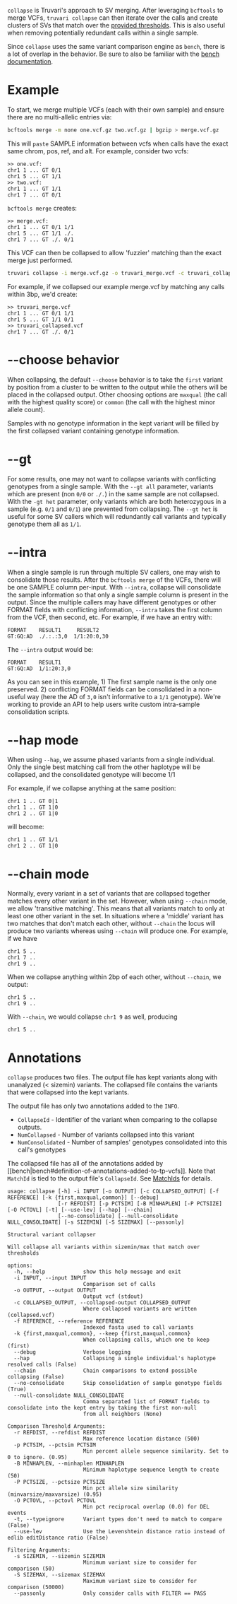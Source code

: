 `collapse` is Truvari's approach to SV merging. After leveraging `bcftools` to merge VCFs, `truvari collapse` can then iterate over the calls and create clusters of SVs that match over the [provided thresholds](https://github.com/ACEnglish/truvari/wiki/bench#matching-parameters). This is also useful when removing potentially redundant calls within a single sample. 

Since `collapse` uses the same variant comparison engine as `bench`, there is a lot of overlap in the behavior. Be sure to also be familiar with the [bench documentation](https://github.com/ACEnglish/truvari/wiki/bench).

Example
=======
To start, we merge multiple VCFs (each with their own sample) and ensure there are no multi-allelic entries via: 
```bash
bcftools merge -m none one.vcf.gz two.vcf.gz | bgzip > merge.vcf.gz
```

This will `paste` SAMPLE information between vcfs when calls have the exact same chrom, pos, ref, and alt.
For example, consider two vcfs:

    >> one.vcf:
    chr1 1 ... GT 0/1
    chr1 5 ... GT 1/1
    >> two.vcf:
    chr1 1 ... GT 1/1
    chr1 7 ... GT 0/1

`bcftools merge` creates:

    >> merge.vcf:
    chr1 1 ... GT 0/1 1/1
    chr1 5 ... GT 1/1 ./.
    chr1 7 ... GT ./. 0/1    

This VCF can then be collapsed to allow 'fuzzier' matching than the exact merge just performed.

```bash
truvari collapse -i merge.vcf.gz -o truvari_merge.vcf -c truvari_collapsed.vcf
```

For example, if we collapsed our example merge.vcf by matching any calls within 3bp, we'd create:

    >> truvari_merge.vcf
    chr1 1 ... GT 0/1 1/1
    chr1 5 ... GT 1/1 0/1
    >> truvari_collapsed.vcf
    chr1 7 ... GT ./. 0/1    

--choose behavior
=================
When collapsing, the default `--choose` behavior is to take the `first` variant by position from a cluster to
be written to the output while the others will be placed in the collapsed output. 
Other choosing options are `maxqual` (the call with the highest quality score) or `common` (the call with the highest minor allele count).

Samples with no genotype information in the kept variant will be filled by the first
collapsed variant containing genotype information.                                                                                    

--gt
====
For some results, one may not want to collapse variants with conflicting genotypes from a single sample. With the `--gt all` parameter, variants which are present (non `0/0` or `./.`) in the same sample are not collapsed. With the `-gt het` parameter, only variants which are both heterozygous in a sample (e.g. `0/1` and `0/1`) are prevented from collapsing. The `--gt het` is useful for some SV callers which will redundantly call variants and typically genotype them all as `1/1`.

--intra
=======
When a single sample is run through multiple SV callers, one may wish to consolidate those results. After the `bcftools merge` of the VCFs, there will be one SAMPLE column per-input. With `--intra`, collapse will consolidate the sample information so that only a single sample column is present in the output. Since the multiple callers may have different genotypes or other FORMAT fields with conflicting information, `--intra` takes the first column from the VCF, then second, etc. For example, if we have an entry with:
```
FORMAT    RESULT1     RESULT2
GT:GQ:AD  ./.:.:3,0  1/1:20:0,30
```
The `--intra` output would be:
```
FORMAT    RESULT1
GT:GQ:AD  1/1:20:3,0
```
As you can see in this example, 1) The first sample name is the only one preserved. 2) conflicting FORMAT fields can be consolidated in a non-useful way (here the AD of `3,0` isn't informative to a `1/1` genotype). We're working to provide an API to help users write custom intra-sample consolidation scripts.

--hap mode
==========
When using `--hap`, we assume phased variants from a single individual. Only the
single best matching call from the other haplotype will be collapsed,
and the consolidated genotype will become 1/1

For example, if we collapse anything at the same position:

    chr1 1 .. GT 0|1
    chr1 1 .. GT 1|0
    chr1 2 .. GT 1|0

will become:

    chr1 1 .. GT 1/1
    chr1 2 .. GT 1|0

--chain mode
============
Normally, every variant in a set of variants that are collapsed together matches every other variant in the set. However, when using `--chain` mode, we allow 'transitive matching'. This means that all variants match to only at least one other variant in the set. In situations where a 'middle' variant has two matches that don't match each other, without `--chain` the locus will produce two variants whereas using `--chain` will produce one.
For example, if we have

    chr1 5 ..
    chr1 7 ..
    chr1 9 ..

When we collapse anything within 2bp of each other, without `--chain`, we output:

    chr1 5 ..
    chr1 9 ..

With `--chain`, we would collapse `chr1 9` as well, producing

    chr1 5 ..

Annotations
===========
`collapse` produces two files. The output file has kept variants along with unanalyzed (< sizemin) variants. The collapsed file contains the variants that were collapsed into the kept variants. 

The output file has only two annotations added to the `INFO`. 
- `CollapseId` - Identifier of the variant when comparing to the collapse outputs. 
- `NumCollapsed` - Number of variants collapsed into this variant
- `NumConsolidated` - Number of samples' genotypes consolidated into this call's genotypes

The collapsed file has all of the annotations added by [[bench|bench#definition-of-annotations-added-to-tp-vcfs]]. Note that `MatchId` is tied to the output file's `CollapseId`. See [MatchIds](https://github.com/spiralgenetics/truvari/wiki/MatchIds) for details.

```
usage: collapse [-h] -i INPUT [-o OUTPUT] [-c COLLAPSED_OUTPUT] [-f REFERENCE] [-k {first,maxqual,common}] [--debug]
                [-r REFDIST] [-p PCTSIM] [-B MINHAPLEN] [-P PCTSIZE] [-O PCTOVL] [-t] [--use-lev] [--hap] [--chain]
                [--no-consolidate] [--null-consolidate NULL_CONSOLIDATE] [-s SIZEMIN] [-S SIZEMAX] [--passonly]

Structural variant collapser

Will collapse all variants within sizemin/max that match over thresholds

options:
  -h, --help            show this help message and exit
  -i INPUT, --input INPUT
                        Comparison set of calls
  -o OUTPUT, --output OUTPUT
                        Output vcf (stdout)
  -c COLLAPSED_OUTPUT, --collapsed-output COLLAPSED_OUTPUT
                        Where collapsed variants are written (collapsed.vcf)
  -f REFERENCE, --reference REFERENCE
                        Indexed fasta used to call variants
  -k {first,maxqual,common}, --keep {first,maxqual,common}
                        When collapsing calls, which one to keep (first)
  --debug               Verbose logging
  --hap                 Collapsing a single individual's haplotype resolved calls (False)
  --chain               Chain comparisons to extend possible collapsing (False)
  --no-consolidate      Skip consolidation of sample genotype fields (True)
  --null-consolidate NULL_CONSOLIDATE
                        Comma separated list of FORMAT fields to consolidate into the kept entry by taking the first non-null
                        from all neighbors (None)

Comparison Threshold Arguments:
  -r REFDIST, --refdist REFDIST
                        Max reference location distance (500)
  -p PCTSIM, --pctsim PCTSIM
                        Min percent allele sequence similarity. Set to 0 to ignore. (0.95)
  -B MINHAPLEN, --minhaplen MINHAPLEN
                        Minimum haplotype sequence length to create (50)
  -P PCTSIZE, --pctsize PCTSIZE
                        Min pct allele size similarity (minvarsize/maxvarsize) (0.95)
  -O PCTOVL, --pctovl PCTOVL
                        Min pct reciprocal overlap (0.0) for DEL events
  -t, --typeignore      Variant types don't need to match to compare (False)
  --use-lev             Use the Levenshtein distance ratio instead of edlib editDistance ratio (False)

Filtering Arguments:
  -s SIZEMIN, --sizemin SIZEMIN
                        Minimum variant size to consider for comparison (50)
  -S SIZEMAX, --sizemax SIZEMAX
                        Maximum variant size to consider for comparison (50000)
  --passonly            Only consider calls with FILTER == PASS
```